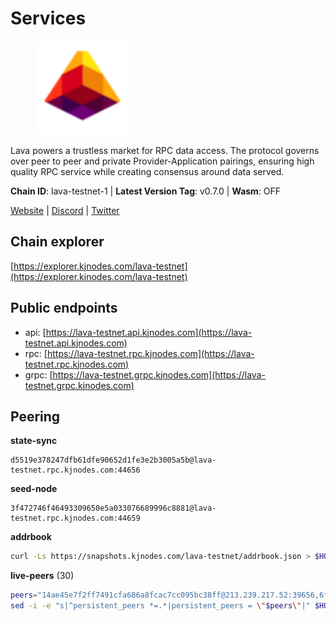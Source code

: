 # Services

<figure><img src="https://raw.githubusercontent.com/kj89/cosmos-images/main/logos/lava.png" width="150" alt=""><figcaption></figcaption></figure>

Lava powers a trustless market for RPC data access. The protocol  governs over peer to peer and private Provider-Application pairings,  ensuring high quality RPC service while creating consensus around data served.

**Chain ID**: lava-testnet-1 | **Latest Version Tag**: v0.7.0 | **Wasm**: OFF

[Website](https://lavanet.xyz) | [Discord](https://discord.com/invite/Tbk5NxTCdA) | [Twitter](https://twitter.com/lavanetxyz)




## Chain explorer
[https://explorer.kjnodes.com/lava-testnet](https://explorer.kjnodes.com/lava-testnet)

## Public endpoints

* api: [https://lava-testnet.api.kjnodes.com](https://lava-testnet.api.kjnodes.com)
* rpc: [https://lava-testnet.rpc.kjnodes.com](https://lava-testnet.rpc.kjnodes.com)
* grpc: [https://lava-testnet.grpc.kjnodes.com](https://lava-testnet.grpc.kjnodes.com)

## Peering

**state-sync**

```text
d5519e378247dfb61dfe90652d1fe3e2b3005a5b@lava-testnet.rpc.kjnodes.com:44656
```

**seed-node**

```text
3f472746f46493309650e5a033076689996c8881@lava-testnet.rpc.kjnodes.com:44659
```

**addrbook**
```bash
curl -Ls https://snapshots.kjnodes.com/lava-testnet/addrbook.json > $HOME/.lava/config/addrbook.json
```

**live-peers** (30)
```bash
peers="14ae45e7f2ff7491cfa686a8fcac7cc095bc38ff@213.239.217.52:39656,6f1f1414c63e9ffca9cb59fe4c847580da2020d6@109.123.235.222:10104,dfa93668152cb6b3a822c987f9c22110a1c2f314@178.18.255.221:26656,f00678dae0448ca33974a359bb1986e52b7ac19f@43.153.32.148:26656,c69864d1c6dd7132f2f65eafec6e6828938c5c8d@37.221.198.252:26666,a2afdc48785be73f208af349e78d632b5556cc01@5.75.226.151:26656,f0679f7ee5038bb29d7cf1b823a44d6539484184@107.175.179.100:26656,b62eb3baed171ab5654292e5e35d56a1287693c9@45.32.66.24:26656,22c51515eea1df09dc872dc8843efb7fc73770b1@199.175.98.102:26656,e1383b216c42acc842193c5ac7321ce6c0d73db0@78.47.37.142:26656,3173b2d34ce415ee9a1bf08646d85688bf49e299@5.189.186.222:36656,4732ed188fbe7603f81d9f4c825397277bb72217@5.75.235.195:26656,8a089094624f27698f365402a059b8b810532805@207.180.229.129:26656,4634ca7cefe997035440df1095915ed255e81296@49.12.189.98:26656,fdc3bd914360b1be8ee2e9f4a447223830527497@78.46.36.203:26656,370ae92bd28701e0c1d8dc912ccf0d40fe0db3d5@157.90.245.166:26656,c0efea9152aed75fcf3022b8af45243818c59d6a@49.12.13.104:26656,1598a86c04a64d17fa15a07eb201f50c5d760842@75.119.136.106:26656,5c2a752c9b1952dbed075c56c600c3a79b58c395@185.16.39.172:27066,c83d7b205b2e80bd9a33c13161bd39d520988455@38.242.139.189:26656,2cb465a7c919321978f89701b4ae07ac505f7ad8@194.163.184.228:26656,40f008240242afc74b9531a87ce56e6a00221439@94.250.203.53:28656,d8a435d45d78afe849e8abec38cb5e9b9d9bbcd3@161.97.91.203:26656,877fb1670209bc2a347d7755388b677b330e98ea@95.216.9.42:26656,0064c6e0d31cd4059a49b185aa6048d79db391e1@109.123.241.244:26656,5e068fccd370b2f2e5ab4240a304323af6385f1f@172.93.110.154:27656,a0476bc75ad2ade9ce8a6b2cd41ef646d3a2e3ee@85.10.193.246:28656,433be6210ad6350bebebad68ec50d3e0d90cb305@217.13.223.167:60856,30da6072679c936f66c07ae022191e9541027d1d@116.203.186.209:26656,d5519e378247dfb61dfe90652d1fe3e2b3005a5b@65.109.68.190:44656"
sed -i -e "s|^persistent_peers *=.*|persistent_peers = \"$peers\"|" $HOME/.lava/config/config.toml
```

